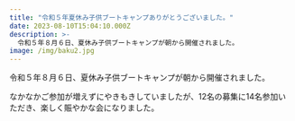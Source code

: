 ```yaml
---
title: "令和５年夏休み子供ブートキャンプありがとうございました。"
date: 2023-08-10T15:04:10.000Z
description: >-
  令和５年８月６日、夏休み子供ブートキャンプが朝から開催されました。
image: /img/baku2.jpg
---
```


令和５年８月６日、夏休み子供ブートキャンプが朝から開催されました。

なかなかご参加が増えずにやきもきしていましたが、12名の募集に14名参加いただき、楽しく賑やかな会になりました。
